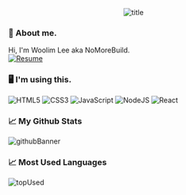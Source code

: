 <div align="center">
  <img src="https://capsule-render.vercel.app/api?type=waving&color=auto&height=300&section=header&text=Woolim%20Lee&fontSize=90&animation=fadeIn&fontAlignY=38&desc=aka%20NoMoreBuild&descAlignY=51&descAlign=70" alt="title"  />
</div>

### 🤔 About me.  
Hi, I'm Woolim Lee aka NoMoreBuild.   
<a href="https://forestlee.notion.site/b82a79637a9a476d88595924b341b81a" target="_blank">
  ![Resume](https://img.shields.io/badge/-Resume-lightgrey?style=for-the-badge&logo=notion)
</a>
### 🖥 I'm using this.  
![HTML5](https://img.shields.io/badge/HTML5-E34F26?style=for-the-badge&logo=html5&logoColor=white)
![CSS3](https://img.shields.io/badge/CSS3-1572B6?style=for-the-badge&logo=css3&logoColor=white)
![JavaScript](https://img.shields.io/badge/JavaScript-323330?style=for-the-badge&logo=javascript&logoColor=F7DF1E)
![NodeJS](https://img.shields.io/badge/Node.js-43853D?style=for-the-badge&logo=node.js&logoColor=white)
![React](https://img.shields.io/badge/React-20232A?style=for-the-badge&logo=react&logoColor=61DAFB)
### 📈 My Github Stats   
![githubBanner](https://github-readme-stats.vercel.app/api?username=nomorebuild&show_icons=true)
### 📈 Most Used Languages  
![topUsed](https://github-readme-stats.vercel.app/api/top-langs/?username=nomorebuild)



